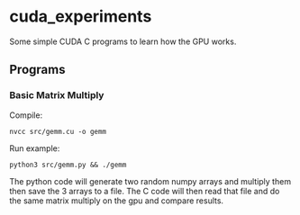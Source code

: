 # cuda_experiments

Some simple CUDA C programs to learn how the GPU works.

## Programs

### Basic Matrix Multiply

Compile: 

```
nvcc src/gemm.cu -o gemm
```

Run example:

```
python3 src/gemm.py && ./gemm
```

The python code will generate two random numpy arrays and multiply them then save the 3 arrays to a file.
The C code will then read that file and do the same matrix multiply on the gpu and compare results.
